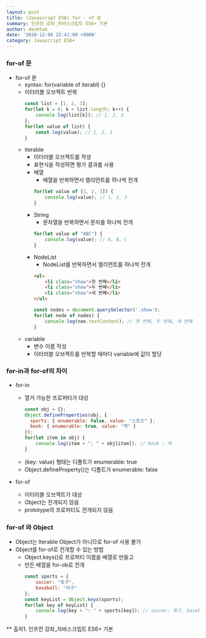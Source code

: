 ```yaml
---
layout: post
title: (Javascript ES6) for - of 문
summary: 인프런 강좌_자바스크립트 ES6+ 기본
author: devhtak
date: '2020-12-06 22:41:00 +0900'
category: Javascript ES6+
---
```


### for-of 문

- for-of 문
  - syntax: for(variable of iterabl) {}
  - 이터러블 오브젝트 반복
    ```javascript
    const list = [1, 2, 3];
    for(let k = 0; k < list.length; k++) {
        console.log(list[k]); // 1, 2, 3
    };
    for(let value of list) {
        const.log(value); // 1, 2, 3
    }
    ```
  - iterable
    - 이터러블 오브젝트를 작성
    - 표현식을 작성하면 평가 결과를 사용
    - 배열
      - 배열을 반복하면서 엘리먼트를 하나씩 전개
      ```javascript
      for(let value of [1, 2, 3]) {
          console.log(value); // 1, 2, 3
      } 
      ```
    - String
      - 문자열을 반복하면서 문자를 하나씩 전개
      ```javascript
      for(let value of "ABC") {
          console.log(value); // A, B, C
      }
      ```
    - NodeList
      - NodeList를 반복하면서 엘리먼트를 하나씩 전개
      ```html
      <ul>
          <li class="show">첫 번째</li>
          <li class="show">두 번째</li>
          <li class="show">세 번째</li>
      </ul>
      ```
      ```javascript
      const nodes = document.querySelector('.show');
      for(let node of nodes) {
          console.log(noe.textContent); // 첫 번째, 두 번째, 세 번째
      }
      ```
  - variable
    - 변수 이름 작성
    - 이터러블 오브젝트를 반복할 때마다 variable에 값이 할당
    
### for-in과 for-of의 차이

- for-in
  - 열거 가능한 프로퍼티가 대상
    ```javascript
    const obj = {};
    Object.defineProperties(obj, {
      sports: { enumerable: false, value: "스포츠" },
      book: { enumerable: true, value: "책" }
    });
    for(let item in obj) {
        console.log(item + ": " + obj[item]); // book : 책
    }
    ```
  - {key: value} 형태는 디폴트가 enumerable: true
  - Object.defineProperty()는 디폴트가 enumerable: false
  
- for-of
  - 이터러블 오브젝트가 대상
  - Object는 전개되지 않음
  - prototype의 프로퍼티도 전개되지 않음

### for-of 와 Object

- Object는 Iterable Object가 아니므로 for-of 사용 불가
- Object를 for-of로 전개할 수 있는 방법
  - Object.keys()로 프로퍼티 이름을 배열로 만들고
  - 만든 배열을 for-ob로 전개
    ```javascript
    const sports = {
        soccer: "축구",
        baseball: "야구"
    };
    const keyList = Object.keys(sports);
    for(let key of keyList) {
        console.log(key + ": " + sports[key]); // soccer: 축구, baseball: 야구
    }
    ```

** 출처1. 인프런 강좌_자바스크립트 ES6+ 기본
